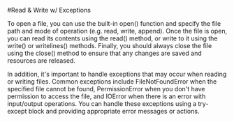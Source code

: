 #Read & Write w/ Exceptions

To open a file, you can use the built-in open() function and specify the file path and mode of operation (e.g. read, write, append). Once the file is open, you can read its contents using the read() method, or write to it using the write() or writelines() methods. Finally, you should always close the file using the close() method to ensure that any changes are saved and resources are released.

In addition, it's important to handle exceptions that may occur when reading or writing files. Common exceptions include FileNotFoundError when the specified file cannot be found, PermissionError when you don't have permission to access the file, and IOError when there is an error with input/output operations. You can handle these exceptions using a try-except block and providing appropriate error messages or actions.
